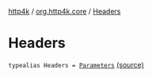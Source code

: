 [http4k](../index.md) / [org.http4k.core](index.md) / [Headers](./-headers.md)

# Headers

`typealias Headers = `[`Parameters`](-parameters.md) [(source)](https://github.com/http4k/http4k/blob/master/http4k-core/src/main/kotlin/org/http4k/core/http.kt#L11)